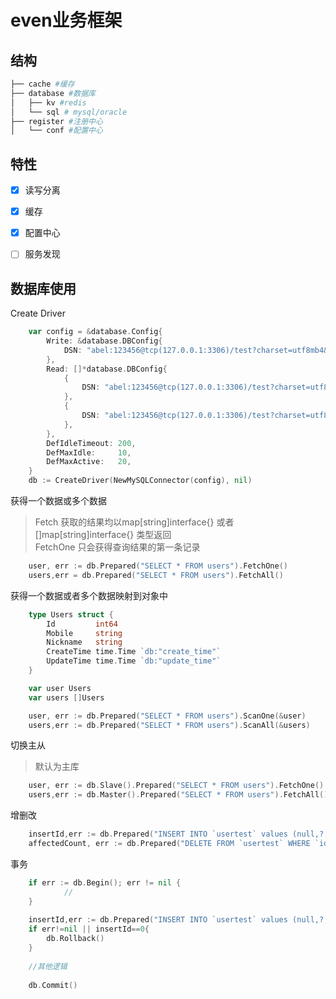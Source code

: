 # even业务框架

## 结构
```bash
├── cache #缓存
├── database #数据库
│   ├── kv #redis
│   └── sql # mysql/oracle
├── register #注册中心
│   └── conf #配置中心
```


## 特性
-[x] 读写分离   
-[x] 缓存
-[x] 配置中心  
-[ ] 服务发现




## 数据库使用
Create Driver
```go
    var config = &database.Config{
		Write: &database.DBConfig{
			DSN: "abel:123456@tcp(127.0.0.1:3306)/test?charset=utf8mb4&parseTime=true&loc=Local",
		},
		Read: []*database.DBConfig{
			{
				DSN: "abel:123456@tcp(127.0.0.1:3306)/test?charset=utf8mb4&parseTime=true&loc=Local",
			},
			{
				DSN: "abel:123456@tcp(127.0.0.1:3306)/test?charset=utf8mb4&parseTime=true&loc=Local",
			},
		},
		DefIdleTimeout: 200,
		DefMaxIdle:     10,
		DefMaxActive:   20,
	}
	db := CreateDriver(NewMySQLConnector(config), nil)

```

获得一个数据或多个数据  
> Fetch 获取的结果均以map[string]interface{} 或者 []map[string]interface{} 类型返回  
> FetchOne 只会获得查询结果的第一条记录  
```go
    user, err := db.Prepared("SELECT * FROM users").FetchOne()
    users,err = db.Prepared("SELECT * FROM users").FetchAll()
```  


获得一个数据或者多个数据映射到对象中  
```go
    type Users struct {
    	Id         int64
    	Mobile     string
    	Nickname   string
    	CreateTime time.Time `db:"create_time"`
    	UpdateTime time.Time `db:"update_time"`
    }

    var user Users
    var users []Users

    user, err := db.Prepared("SELECT * FROM users").ScanOne(&user)
    users,err := db.Prepared("SELECT * FROM users").ScanAll(&users)

```

切换主从
> 默认为主库
```go
    user, err := db.Slave().Prepared("SELECT * FROM users").FetchOne()
    users,err := db.Master().Prepared("SELECT * FROM users").FetchAll()
```

增删改
```go
    insertId,err := db.Prepared("INSERT INTO `usertest` values (null,?,?,?,?)", "18600019873", "RbTest", time.Now(), time.Now()).LastInsertID()
    affectedCount, err := db.Prepared("DELETE FROM `usertest` WHERE `id`=?", 1).AffectedCount()
```

事务
```go
    if err := db.Begin(); err != nil {
    		//
    }
    
    insertId,err := db.Prepared("INSERT INTO `usertest` values (null,?,?,?,?)", "18600019873", "RbTest", time.Now(), time.Now()).LastInsertID()
    if err!=nil || insertId==0{
    	db.Rollback()
    }
    
    //其他逻辑
    
    db.Commit()
    
    
```
